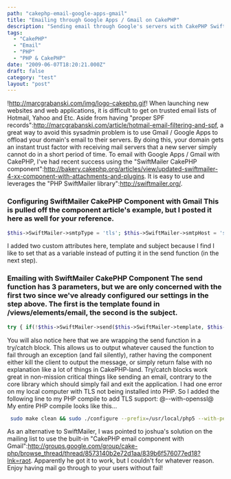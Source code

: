 ```yaml
---
path: "cakephp-email-google-apps-gmail"
title: "Emailing through Google Apps / Gmail on CakePHP"
description: "Sending email through Google's servers with CakePHP SwiftMailer component or built-in email component."
tags: 
  - "CakePHP"
  - "Email"
  - "PHP"
  - "PHP & CakePHP"
date: "2009-06-07T18:20:21.000Z"
draft: false
category: "test"
layout: "post"
---
```


!http://marcgrabanski.com/img/logo-cakephp.gif!
When launching new websites and web applications, it is difficult to get on trusted email lists of Hotmail, Yahoo and Etc. Aside from having "proper SPF records":http://marcgrabanski.com/article/hotmail-email-filtering-and-spf, a great way to avoid this sysadmin problem is to use Gmail / Google Apps to offload your domain's email to their servers. By doing this, your domain gets an instant trust factor with receiving mail servers that a new server simply cannot do in a short period of time. To email with Google Apps / Gmail with CakePHP, I've had recent success using the "SwiftMailer CakePHP component":http://bakery.cakephp.org/articles/view/updated-swiftmailer-4-xx-component-with-attachments-and-plugins. It is easy to use and leverages the "PHP SwiftMailer library":http://swiftmailer.org/.

### Configuring SwiftMailer CakePHP Component with Gmail This is pulled off the component article's example, but I posted it here as well for your reference.
```php
$this->SwiftMailer->smtpType = 'tls'; $this->SwiftMailer->smtpHost = 'smtp.gmail.com'; $this->SwiftMailer->smtpPort = 465; $this->SwiftMailer->smtpUsername = 'name@domain.com'; $this->SwiftMailer->smtpPassword = 'your_password'; $this->SwiftMailer->sendAs = 'both'; $this->SwiftMailer->from = 'name@domain.com'; $this->SwiftMailer->fromName = 'Full Name'; $this->SwiftMailer->to = 'to_name@domain.com'; $this->SwiftMailer->template = 'your_action'; $this->SwiftMailer->subject = 'your_subject';
```

I added two custom attributes here, template and subject because I find I like to set that as a variable instead of putting it in the send function (in the next step).

### Emailing with SwiftMailer CakePHP Component The send function has 3 parameters, but we are only concerned with the first two since we've already configured our settings in the step above. The first is the template found in /views/elements/email, the second is the subject.
```php
try { if(!$this->SwiftMailer->send($this->SwiftMailer->template, $this->SwiftMailer->subject)){ $this->log("Error sending email"); } } catch(Exception $e) { $this->log("Failed to send email:".$e->getMessage()); }
```

You will also notice here that we are wrapping the send function in a try/catch block. This allows us to output whatever caused the function to fail through an exception (and fail silently), rather having the component either kill the client to output the message, or simply return false with no explanation like a lot of things in CakePHP-land. Try/catch blocks work great in non-mission critical things like sending an email, contrary to the core library which should simply fail and exit the application. I had one error on my local computer with TLS not being installed into PHP. So I added the following line to my PHP compile to add TLS support: @--with-openssl@ My entire PHP compile looks like this...
```bash
 sudo make clean && sudo ./configure --prefix=/usr/local/php5 --with-pear --enable-sockets --with-iodbc=/usr --with-curl=/usr --with-mysql=/usr/local/mysql --without-iconv --with-apxs2=/opt/local/apache2/bin/apxs --with-zlib-dir=../zlib-1.2.3/ --with-jpeg-dir=../jpeg-6b --with-openssl --with-gd --with-freetype2=/Developer/SDKs/MacOSX10.5.sdk/usr/X11/include/freetype2/freetype && sudo make && sudo make install
```

As an alternative to SwiftMailer, I was pointed to joshua's solution on the mailing list to use the built-in "CakePHP email component with Gmail":http://groups.google.com/group/cake-php/browse_thread/thread/8573140b2e72d1aa/839b6f576077ed18?lnk=raot. Apparently he got it to work, but I couldn't for whatever reason. Enjoy having mail go through to your users without fail!